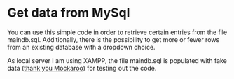 # Get data from MySql

You can use this simple code in order to retrieve certain entries from the file maindb.sql. Additionally, there is the possibility to get more or fewer rows from an existing database with a dropdown choice.

As local server I am using XAMPP, the file maindb.sql is populated with fake data ([thank you Mockaroo](https://www.mockaroo.com/)) for testing out the code.

